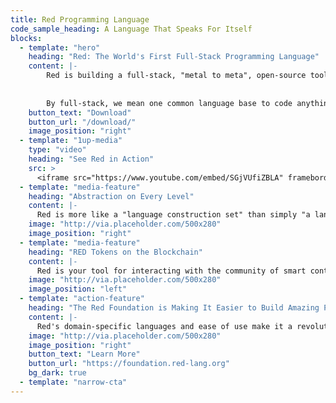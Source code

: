 ```yaml
---
title: Red Programming Language
code_sample_heading: A Language That Speaks For Itself
blocks:
  - template: "hero"
    heading: "Red: The World's First Full-Stack Programming Language"
    content: |-
        Red is building a full-stack, "metal to meta", open-source toolchain. 
        
        
        By full-stack, we mean one common language base to code anything, from system programming tasks up to high-level scripting. A device driver, a library, a platform-native GUI tool, an OS, decentralized apps ... Red writes anything you can imagine, using domain-specific, homoiconic language.
    button_text: "Download"
    button_url: "/download/"
    image_position: "right"
  - template: "1up-media"
    type: "video"
    heading: "See Red in Action"
    src: >
      <iframe src="https://www.youtube.com/embed/SGjVUfiZBLA" frameborder="0" allow="autoplay; encrypted-media" allowfullscreen></iframe>
  - template: "media-feature"
    heading: "Abstraction on Every Level"
    content: |-
      Red is more like a "language construction set" than simply "a language." Whether you’re writing a device driver, a platform-native GUI application, or a shared library, Red's flexibility lets you use a common syntax to code at the right level of abstraction for the task.
    image: "http://via.placeholder.com/500x280"
    image_position: "right"
  - template: "media-feature"
    heading: "RED Tokens on the Blockchain"
    content: |-
      Red is your tool for interacting with the community of smart contracts and decentralized apps, and is being designed to provide easy cross-chain transactions. We hope to build a new economic model to better support open source project communities, which may be used later by other open source teams. Using a Decentralized Autonomous Organization enabled by our ERC-20-compliant Red Community Token (RED), these tokens are slated to provide privileges like voting rights, bug fixes, and microtipping. 
    image: "http://via.placeholder.com/500x280"
    image_position: "left"
  - template: "action-feature"
    heading: "The Red Foundation is Making It Easier to Build Amazing Products."
    content: |-
      Red's domain-specific languages and ease of use make it a revolutionary new tool for the decentralized web! Less vulnerable to exploit than Solidity, its few limitations eliminate a LOT of possible attack vectors. Want the limitations off? We have a high-level DSL that still provides increased safety, close to the level provided by templates, with greater flexibility. 
    image: "http://via.placeholder.com/500x280"
    image_position: "right"
    button_text: "Learn More"
    button_url: "https://foundation.red-lang.org"
    bg_dark: true
  - template: "narrow-cta"
---
```

